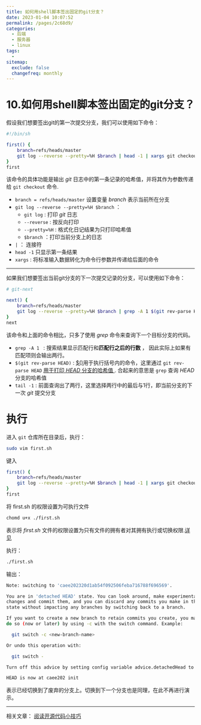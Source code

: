 ```yaml
---
title: 如何用shell脚本签出固定的git分支？
date: 2023-01-04 10:07:52
permalink: /pages/2c68d9/
categories:
  - 后端
  - 服务器
  - linux
tags:
  - 
sitemap:
  exclude: false
  changefreq: monthly
---
```


# 10.如何用shell脚本签出固定的git分支？

假设我们想要签出git的第一次提交分支，我们可以使用如下命令：

```bash
#!/bin/sh

first() {
	branch=refs/heads/master
	git log --reverse --pretty=%H $branch | head -1 | xargs git checkout 
}
first
```

该命令的具体功能是输出 *git* 日志中的第一条记录的哈希值，并将其作为参数传递给 `git checkout` 命令.

- `branch = refs/heads/master`  设置变量 *branch* 表示当前所在分支
- `git log --reverse --pretty=%H $branch` ： 
  - `git log` : 打印 *git* 日志
  - `--reverse` : 按反向打印
  - `--pretty=%H` : 格式化日记结果为只打印哈希值
  - `$branch` ：打印当前分支上的日志 
- `|` ： 连接符
- `head -1` 只显示第一条结果
- `xargs` : 将标准输入数据转化为命令行参数并传递给后面的命令

---

如果我们想要签出当前git分支的下一次提交记录的分支，可以使用如下命令：

```bash
# git-next

next() {
	branch=refs/heads/master
	git log --reverse --pretty=%H $branch | grep -A 1 $(git rev-parse HEAD) | tail -1 | xargs git checkout
}
next
```

该命令和上面的命令相比，只多了使用 *grep* 命令来查询下一个目标分支的代码。

- `grep -A 1 ` : 搜索结果显示匹配行和**匹配行之后的行数** ， 因此实际上如果有匹配项则会输出两行。
- `$(git rev-parse HEAD)` : [$()](/pages/660fcc/)用于执行括号内的命令，这里通过 `git rev-parse HEAD` [用于打印 *HEAD* 分支的哈希值 ](https://stackoverflow.com/questions/15798862/what-does-git-rev-parse-do). 合起来的意思是 `grep` 查询 *HEAD* 分支的哈希值
- `tail -1` : 前面查询出了两行，这里选择两行中的最后与1行，即当前分支的下一次 *git* 提交分支


# 执行

进入 `git` 仓库所在目录后，执行：

```bash
sudo vim first.sh
```

键入
```bash 
first() {
	branch=refs/heads/master
	git log --reverse --pretty=%H $branch | head -1 | xargs git checkout 
}
first
```

将 first.sh 的权限设置为可执行文件
```bash
chomd u+x ./first.sh
```
表示将 *first.sh* 文件的权限设置为只有文件的拥有者对其拥有执行或切换权限.[详见](/pages/660fcc/)

执行：
```bash
./first.sh
```

输出：
```bash 
Note: switching to 'caee202320d1ab54f092506feba716788f696569'.

You are in 'detached HEAD' state. You can look around, make experimental
changes and commit them, and you can discard any commits you make in this
state without impacting any branches by switching back to a branch.

If you want to create a new branch to retain commits you create, you may
do so (now or later) by using -c with the switch command. Example:

  git switch -c <new-branch-name>

Or undo this operation with:

  git switch -

Turn off this advice by setting config variable advice.detachedHead to false

HEAD is now at caee202 init
```

表示已经切换到了废弃的分支上。切换到下一个分支也是同理，在此不再进行演示。

---
相关文章：
[阅读开源代码小技巧](https://hutusi.com/articles/git-paging)